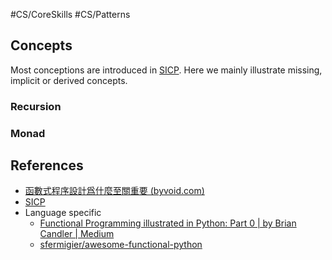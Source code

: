#CS/CoreSkills #CS/Patterns  

## Concepts 

Most conceptions are introduced in [SICP](../CoreSkills/SICP/SICP.md). Here we mainly illustrate missing, implicit or derived concepts.
### Recursion
### Monad

## References

* [函數式程序設計爲什麼至關重要 (byvoid.com)](https://byvoid.com/zht/blog/why-functional-programming/)
* [SICP](../CoreSkills/SICP/SICP.md)
* Language specific
    * [Functional Programming illustrated in Python: Part 0 | by Brian Candler | Medium](https://brian-candler.medium.com/functional-programming-illustrated-5974586a8cf0)
    * [sfermigier/awesome-functional-python](https://github.com/sfermigier/awesome-functional-python)